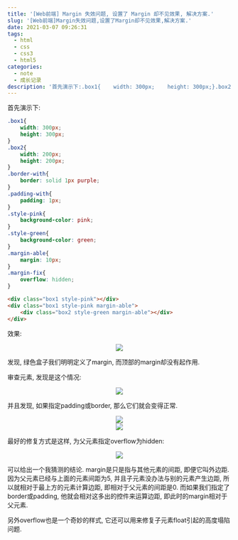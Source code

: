 ```yaml
---
title: '[Web前端] Margin 失效问题, 设置了 Margin 却不见效果, 解决方案.'
slug: '[Web前端]Margin失效问题,设置了Margin却不见效果,解决方案.'
date: 2021-03-07 09:26:31
tags:
  - html
  - css
  - css3
  - html5
categories:
  - note
  - 成长记录
description: '首先演示下:.box1{    width: 300px;    height: 300px;}.box2{    width: 200px;    height: 200px;}.box3{    width: 100px;    height: 100px;}.border-with{    border: solid 1px pink;}.padding-with{    padding: 1px;}.style-pink{    background-colo'
---
```


首先演示下:

```css
.box1{
    width: 300px;
    height: 300px;
}
.box2{
    width: 200px;
    height: 200px;
}
.border-with{
    border: solid 1px purple;
}
.padding-with{
    padding: 1px;
}
.style-pink{
    background-color: pink;
}
.style-green{
    background-color: green;
}
.margin-able{
    margin: 10px;
}
.margin-fix{
    overflow: hidden;
}
```

```html
<div class="box1 style-pink"></div>
<div class="box1 style-pink margin-able">
	<div class="box2 style-green margin-able"></div>
</div>
```

效果:


<div align="center"><img src="https://img-blog.csdnimg.cn/20210307090937101.png"/></div>


发现, 绿色盒子我们明明定义了margin, 而顶部的margin却没有起作用.


审查元素, 发现是这个情况:


<div align="center"><img src="https://img-blog.csdnimg.cn/20210307091331513.png"/></div>


并且发现, 如果指定padding或border, 那么它们就会变得正常.

<div align="center"><img src="https://img-blog.csdnimg.cn/20210307091619161.png"/></div> 
<div align="center"><img src="https://img-blog.csdnimg.cn/20210307091836101.png"/></div> 


最好的修复方式是这样, 为父元素指定overflow为hidden:


<div align="center"><img src="https://img-blog.csdnimg.cn/20210307092049552.png"/></div> 


可以给出一个我猜测的结论. margin是只是指与其他元素的间距, 即便它叫外边距. 因为父元素已经与上面的元素间距为5, 并且子元素没办法与别的元素产生边距, 所以就相对于最上方的元素计算边距, 即相对于父元素的间距是0. 而如果我们指定了border或padding, 他就会相对这多出的控件来运算边距, 即此时的margin相对于父元素.


另外overflow也是一个奇妙的样式, 它还可以用来修复子元素float引起的高度塌陷问题.

